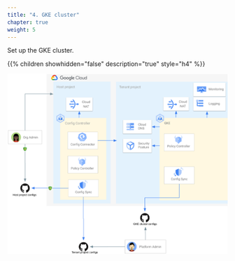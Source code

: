 ```yaml
---
title: "4. GKE cluster"
chapter: true
weight: 5
---
```

Set up the GKE cluster.

{{% children showhidden="false" description="true" style="h4" %}}

![GKE cluster overview](https://github.com/mathieu-benoit/my-images/raw/main/acm-workshop/gke-cluster-overview.png?width=50pc)